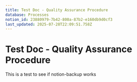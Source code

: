 ```yaml
---
title: Test Doc - Quality Assurance Procedure
database: Processes
notion_id: 23880979-7b42-800a-87b2-e160db9d0cf3
last_updated: 2025-07-28T22:09:51.758Z
---
```


# Test Doc - Quality Assurance Procedure


This is a test to see if notion-backup works

